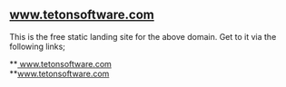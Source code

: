 ## www.tetonsoftware.com

This is the free static landing site for the above domain.  Get to it via the following links;

**[ www.tetonsoftware.com ]( http://www.tetonsoftware.com)<BR>
**[www.tetonsoftware.com ]( http://www.tetonsoftware.com)<BR>
